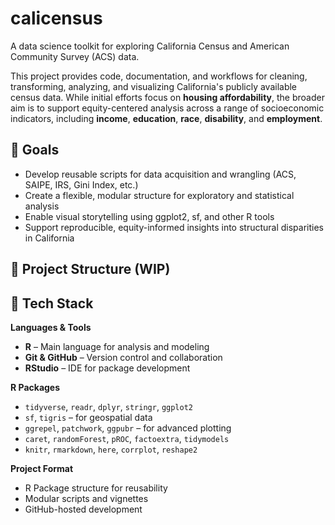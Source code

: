 # calicensus

A data science toolkit for exploring California Census and American Community Survey (ACS) data.

This project provides code, documentation, and workflows for cleaning, transforming, analyzing, and visualizing California's publicly available census data. While initial efforts focus on **housing affordability**, the broader aim is to support equity-centered analysis across a range of socioeconomic indicators, including **income**, **education**, **race**, **disability**, and **employment**.

## 🌟 Goals

- Develop reusable scripts for data acquisition and wrangling (ACS, SAIPE, IRS, Gini Index, etc.)
- Create a flexible, modular structure for exploratory and statistical analysis
- Enable visual storytelling using ggplot2, sf, and other R tools
- Support reproducible, equity-informed insights into structural disparities in California

## 📁 Project Structure (WIP)


## 🧰 Tech Stack

**Languages & Tools**
- **R** – Main language for analysis and modeling
- **Git & GitHub** – Version control and collaboration
- **RStudio** – IDE for package development

**R Packages**
- `tidyverse`, `readr`, `dplyr`, `stringr`, `ggplot2`
- `sf`, `tigris` – for geospatial data
- `ggrepel`, `patchwork`, `ggpubr` – for advanced plotting
- `caret`, `randomForest`, `pROC`, `factoextra`, `tidymodels`
- `knitr`, `rmarkdown`, `here`, `corrplot`, `reshape2`

**Project Format**
- R Package structure for reusability
- Modular scripts and vignettes
- GitHub-hosted development


